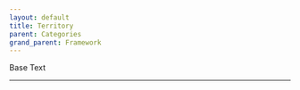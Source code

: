 ```yaml
---
layout: default
title: Territory
parent: Categories
grand_parent: Framework 
---
```


Base Text 

---
